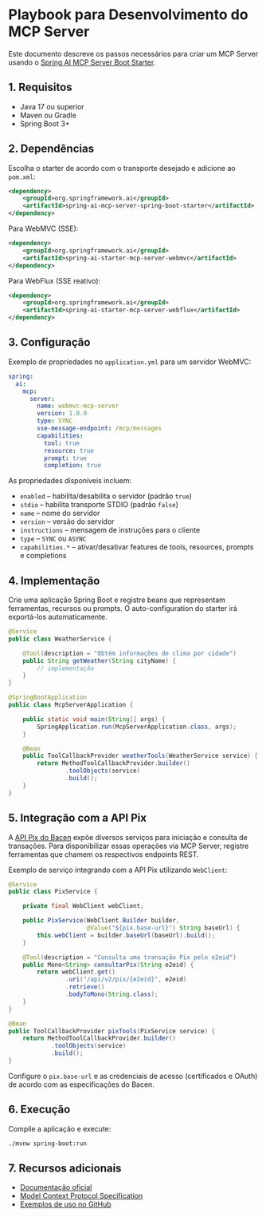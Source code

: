 # Playbook para Desenvolvimento do MCP Server

Este documento descreve os passos necessários para criar um MCP Server usando o [Spring AI MCP Server Boot Starter](https://docs.spring.io/spring-ai/reference/api/mcp/mcp-server-boot-starter-docs.html).

## 1. Requisitos

- Java 17 ou superior
- Maven ou Gradle
- Spring Boot 3+

## 2. Dependências

Escolha o starter de acordo com o transporte desejado e adicione ao `pom.xml`:

```xml
<dependency>
    <groupId>org.springframework.ai</groupId>
    <artifactId>spring-ai-mcp-server-spring-boot-starter</artifactId>
</dependency>
```

Para WebMVC (SSE):

```xml
<dependency>
    <groupId>org.springframework.ai</groupId>
    <artifactId>spring-ai-starter-mcp-server-webmvc</artifactId>
</dependency>
```

Para WebFlux (SSE reativo):

```xml
<dependency>
    <groupId>org.springframework.ai</groupId>
    <artifactId>spring-ai-starter-mcp-server-webflux</artifactId>
</dependency>
```

## 3. Configuração

Exemplo de propriedades no `application.yml` para um servidor WebMVC:

```yaml
spring:
  ai:
    mcp:
      server:
        name: webmvc-mcp-server
        version: 1.0.0
        type: SYNC
        sse-message-endpoint: /mcp/messages
        capabilities:
          tool: true
          resource: true
          prompt: true
          completion: true
```

As propriedades disponíveis incluem:

- `enabled` – habilita/desabilita o servidor (padrão `true`)
- `stdio` – habilita transporte STDIO (padrão `false`)
- `name` – nome do servidor
- `version` – versão do servidor
- `instructions` – mensagem de instruções para o cliente
- `type` – `SYNC` ou `ASYNC`
- `capabilities.*` – ativar/desativar features de tools, resources, prompts e completions

## 4. Implementação

Crie uma aplicação Spring Boot e registre beans que representam ferramentas, recursos ou prompts. O auto-configuration do starter irá exportá-los automaticamente.

```java
@Service
public class WeatherService {

    @Tool(description = "Obtém informações de clima por cidade")
    public String getWeather(String cityName) {
        // implementação
    }
}

@SpringBootApplication
public class McpServerApplication {

    public static void main(String[] args) {
        SpringApplication.run(McpServerApplication.class, args);
    }

    @Bean
    public ToolCallbackProvider weatherTools(WeatherService service) {
        return MethodToolCallbackProvider.builder()
                .toolObjects(service)
                .build();
    }
}
```

## 5. Integração com a API Pix

A [API Pix do Bacen](https://bacen.github.io/pix-api/) expõe diversos serviços
para iniciação e consulta de transações. Para disponibilizar essas operações via
MCP Server, registre ferramentas que chamem os respectivos endpoints REST.

Exemplo de serviço integrando com a API Pix utilizando `WebClient`:

```java
@Service
public class PixService {

    private final WebClient webClient;

    public PixService(WebClient.Builder builder,
                      @Value("${pix.base-url}") String baseUrl) {
        this.webClient = builder.baseUrl(baseUrl).build();
    }

    @Tool(description = "Consulta uma transação Pix pelo e2eid")
    public Mono<String> consultarPix(String e2eid) {
        return webClient.get()
                .uri("/api/v2/pix/{e2eid}", e2eid)
                .retrieve()
                .bodyToMono(String.class);
    }
}

@Bean
public ToolCallbackProvider pixTools(PixService service) {
    return MethodToolCallbackProvider.builder()
            .toolObjects(service)
            .build();
}
```

Configure o `pix.base-url` e as credenciais de acesso (certificados e OAuth)
de acordo com as especificações do Bacen.

## 6. Execução

Compile a aplicação e execute:

```bash
./mvnw spring-boot:run
```

## 7. Recursos adicionais

- [Documentação oficial](https://docs.spring.io/spring-ai/reference/api/mcp/mcp-server-boot-starter-docs.html)
- [Model Context Protocol Specification](https://modelcontextprotocol.github.io/specification/)
- [Exemplos de uso no GitHub](https://github.com/spring-projects/spring-ai-examples)

